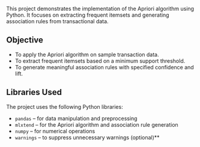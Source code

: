 This project demonstrates the implementation of the Apriori algorithm using Python. 
It focuses on extracting frequent itemsets and generating association rules from transactional data.

## Objective
- To apply the Apriori algorithm on sample transaction data.
- To extract frequent itemsets based on a minimum support threshold.
- To generate meaningful association rules with specified confidence and lift.

## Libraries Used

The project uses the following Python libraries:
- `pandas` – for data manipulation and preprocessing
- `mlxtend` – for the Apriori algorithm and association rule generation
- `numpy` – for numerical operations
- `warnings` – to suppress unnecessary warnings (optional)**
